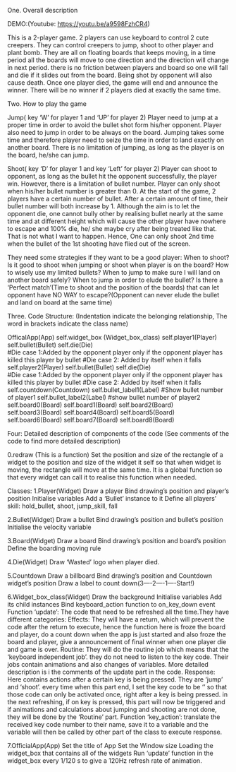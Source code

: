 One. Overall description 

DEMO:(Youtube: https://youtu.be/a9598FzhCR4)

This is a 2-player game. 
2 players can use keyboard to control 2 cute creepers. They can control creepers to jump, shoot to other player and plant bomb. They are all on floating boards that keeps moving, in a time period all the boards will move to one direction and the direction will change in next period.  there is no friction between players and board so one will fall and die if it slides out from the board. Being shot by opponent will also cause death. Once one player died, the game will end and announce the winner. There will be no winner if 2 players died at exactly the same time.

Two. How to play the game

Jump( key ‘W’ for player 1 and ‘UP’ for player 2)
Player need to jump at a proper time in order to avoid the bullet shot form his/her opponent.
Player also need to jump in order to be always on the board.
Jumping takes some time and therefore player need to seize the time in order to land exactly on another board.
There is no limitation of jumping, as long as the player is on the board, he/she can jump.

Shoot( key ‘D’ for player 1 and key ‘Left’ for player 2)
Player can shoot to opponent, as long as the bullet hit the opponent successfully, the player win. However, there is a limitation of bullet number. Player can only shoot when his/her bullet number is greater than 0. At the start of the game, 2 players have a certain number of bullet. After a certain amount of time, their bullet number will both increase by 1. Although the aim is to let the opponent die, one cannot bully other by realising bullet nearly at the same time and at different height which will cause the other player have nowhere to escape and 100% die, he/ she maybe cry after being treated like that. That is not what I want to happen. Hence, One can only shoot 2nd time when the bullet of the 1st shooting have flied out of the screen. 

They need some strategies if they want to be a good player: 
When to shoot? Is it good to shoot when jumping or shoot when player is on the board?
How to wisely use my limited bullets?
When to jump to make sure I will land on another board safely?
When to jump in order to elude the bullet?
Is there a ‘Perfect match’(Time to shoot and the position of the boards) that can let opponent have NO WAY to escape?(Opponent can never elude the bullet and land on board at the same time)

Three. Code Structure: 
(Indentation indicate the belonging relationship, The word in brackets indicate the class name)

OfficalApp(App)
	self.widget_box (Widget_box_class)
		self.player1(Player)
			self.bullet(Bullet)
			self.die(Die)      
			#Die case 1:Added by the opponent player only if the opponent player has killed this player by bullet
			#Die case 2: Added by itself when it falls
		self.player2(Player)
			self.bullet(Bullet)
			self.die(Die)      
			#Die case 1:Added by the opponent player only if the opponent player has killed this player by bullet
			#Die case 2: Added by itself when it falls
		self.countdown(Countdown)
		self.bullet_label1(Label)  #Show bullet number of player1
		self.bullet_label2(Label)  #show bullet number of player2
		self.board0(Board)
		self.board1(Board)
		self.board2(Board)
		self.board3(Board)
		self.board4(Board)
		self.board5(Board)
		self.board6(Board)
		self.board7(Board)
		self.board8(Board)

Four: Detailed description of components of the code
(See comments of the code to find more detailed description)

0.redraw   (This is a function)
Set the position and size of the rectangle of a widget to the position and size of the widget it self so that when widget is moving, the rectangle will move at the same time. It is a global function so that every widget can call it to realise this function when needed.	

Classes:
1.Player(Widget)
Draw a player
Bind drawing’s position and player’s position
Initialise variables 
Add a ‘Bullet’ instance to it
Define all players’ skill: hold_bullet, shoot, jump_skill, fall

2.Bullet(Widget)
Draw a bullet
Bind drawing’s position and bullet’s position
Initialise the velocity variable

3.Board(Widget)
Draw a board
Bind drawing’s position and board’s position
Define the boarding moving rule

4.Die(Widget)
Draw ‘Wasted’ logo when player died.

5.Countdown
Draw a billboard
Bind drawing’s position and Countdown widget’s position
Draw a label to count down(3—-2—-1—-Start!)

6.Widget_box_class(Widget)
Draw the background
Initialise variables
Add its child instances
Bind keyboard_action function to on_key_down event
Function ‘update’: The code that need to be refreshed all the time.They have different categories:
	Effects: They will have a return, which will prevent the code after the return to execute, hence the function here is froze the board and player, do a count down when the app is just started and also froze the board and player, give a announcement of final winner when one player die and game is over.
	Routine: They will do the routine job which means that the ‘keyboard independent job’. they do not need to listen to the key code. Their jobs contain animations and also changes of variables. More detailed description is i the comments of the update part in the code.
	Response: Here contains actions after a certain key is being pressed. They are ‘jump’ and ‘shoot’. every time when this part end, I set the key code to be ‘’ so that those code can only be activated once, right after a key is being pressed. in the next refreshing, if on key is pressed, this part will now be triggered and if animations and calculations about jumping and shooting are not done, they will be done by the ‘Routine’ part.
Function ‘key_action’: translate the received key code number to their name, save it to a variable and the variable will then be called by other part of the class to execute response.

7.OfficialApp(App)
Set the title of App
Set the Window size
Loading the widget_box that contains all of the widgets
Run ‘update’ function in the widget_box every 1/120 s to give a 120Hz refresh rate of animation.

